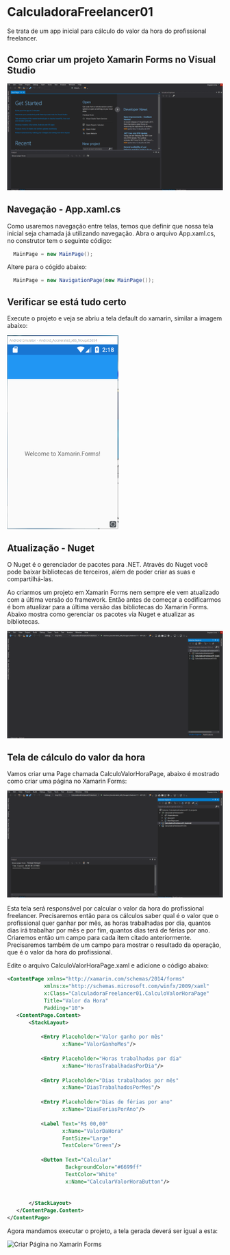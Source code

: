 # CalculadoraFreelancer01

Se trata de um app inicial para cálculo do valor da hora do profissional freelancer.

## Como criar um projeto Xamarin Forms no Visual Studio
![Criar Projeto Xamarin Forms](https://github.com/dayaneLima/CalculadoraFreelancer01/blob/master/Docs/Gifs/criacaoProjeto.gif)

## Navegação - App.xaml.cs
Como usaremos navegação entre telas, temos que definir que nossa tela inicial seja chamada já utilizando navegação. Abra o arquivo App.xaml.cs, no construtor tem o seguinte código:

```c#
  MainPage = new MainPage();
```

Altere para o cógido abaixo:

```c#
  MainPage = new NavigationPage(new MainPage());
```

## Verificar se está tudo certo
Execute o projeto e veja se abriu a tela default do xamarin, similar a imagem abaixo:

<img src="https://github.com/dayaneLima/CalculadoraFreelancer01/blob/master/Docs/Imgs/telaInicialXamarin.PNG" alt="Criar Página no Xamarin Forms" width="260">

## Atualização - Nuget

O Nuget é o gerenciador de pacotes para .NET. Através do Nuget você pode baixar bibliotecas de terceiros, além de poder criar as suas e compartilhá-las.

Ao criarmos um projeto em Xamarin Forms nem sempre ele vem atualizado com a última versão do framework. Então antes de começar a codificarmos é bom atualizar para a última versão das bibliotecas do Xamarin Forms. Abaixo mostra como gerenciar os pacotes via Nuget e atualizar as bibliotecas.

![Criar Página no Xamarin Forms](https://github.com/dayaneLima/CalculadoraFreelancer01/blob/master/Docs/Gifs/atualizacaoNuget.gif)

## Tela de cálculo do valor da hora

Vamos criar uma Page chamada CalculoValorHoraPage, abaixo é mostrado como criar uma página no Xamarin Forms:

![Criar Página no Xamarin Forms](https://github.com/dayaneLima/CalculadoraFreelancer01/blob/master/Docs/Gifs/criacaoPage.gif)

Esta tela será responsável por calcular o valor da hora do profissional freelancer. Precisaremos então para os cálculos saber qual é o valor que o profissional quer ganhar por mês, as horas trabalhadas por dia, quantos dias irá trabalhar por mês e por fim, quantos dias terá de férias por ano. Criaremos então um campo para cada item citado anteriormente. Precisaremos também de um campo para mostrar o resultado da operação, que é o valor da hora do profissional.

Edite o arquivo CalculoValorHoraPage.xaml e adicione o código abaixo:

 ```xml
<ContentPage xmlns="http://xamarin.com/schemas/2014/forms"
             xmlns:x="http://schemas.microsoft.com/winfx/2009/xaml"
             x:Class="CalculadoraFreelancer01.CalculoValorHoraPage"
             Title="Valor da Hora"
             Padding="10">
    <ContentPage.Content>
        <StackLayout>
            
            <Entry Placeholder="Valor ganho por mês"
                   x:Name="ValorGanhoMes"/>
            
            <Entry Placeholder="Horas trabalhadas por dia"
                   x:Name="HorasTrabalhadasPorDia"/>
            
            <Entry Placeholder="Dias trabalhados por mês"
                   x:Name="DiasTrabalhadosPorMes"/>
            
            <Entry Placeholder="Dias de férias por ano"
                   x:Name="DiasFeriasPorAno"/>

            <Label Text="R$ 00,00"
                   x:Name="ValorDaHora"
                   FontSize="Large"
                   TextColor="Green"/>

            <Button Text="Calcular"
                    BackgroundColor="#6699ff"
                    TextColor="White"
                    x:Name="CalcularValorHoraButton"/>


        </StackLayout>
    </ContentPage.Content>
</ContentPage>
```` 

Agora mandamos executar o projeto, a tela gerada deverá ser igual a esta:

<img src="https://github.com/dayaneLima/CalculadoraFreelancer01/blob/master/Docs/Imgs/calculadoraFreelancerO1TelaValorHora.PNG" alt="Criar Página no Xamarin Forms" width="260">

